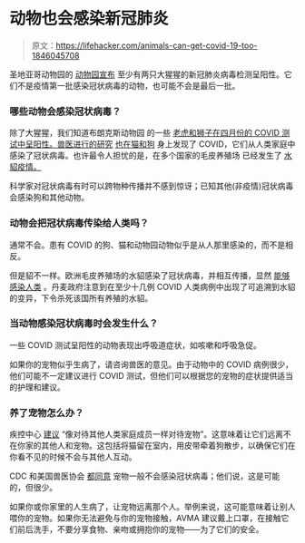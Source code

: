 # 动物也会感染新冠肺炎

> 原文：<https://lifehacker.com/animals-can-get-covid-19-too-1846045708>

圣地亚哥动物园的 [动物园宣布](https://zoo.sandiegozoo.org/pressroom/news-releases/gorilla-troop-san-diego-zoo-safari-park-test-positive-covid-19) 至少有两只大猩猩的新冠肺炎病毒检测呈阳性。它们不是疫情第一批感染冠状病毒的动物，也可能不会是最后一批。



### 哪些动物会感染冠状病毒？

除了大猩猩，我们知道布朗克斯动物园 的一些 [老虎和狮子在四月份的 COVID 测试中呈阳性。兽医进行的研究](https://newsroom.wcs.org/News-Releases/articleType/ArticleView/articleId/14084/Update-Bronx-Zoo-Tigers-and-Lions-Recovering-from-COVID-19.aspx) [也在猫和狗](https://khn.org/news/lions-and-tigers-and-anteaters-u-s-scientists-scan-the-menagerie-for-covid/) 身上发现了 COVID，它们从人类家庭中感染了冠状病毒。也许最令人担忧的是，在多个国家的毛皮养殖场 已经发生了 [水貂疫情。](https://www.theatlantic.com/health/archive/2020/12/minks-pandemic/617476/)

科学家对冠状病毒有时可以跨物种传播并不感到惊讶；已知其他(非疫情)冠状病毒会感染狗和其他动物。

### 动物会把冠状病毒传染给人类吗？

通常不会。患有 COVID 的狗、猫和动物园动物似乎是从人那里感染的，而不是相反。

但是貂不一样。欧洲毛皮养殖场的水貂感染了冠状病毒，并相互传播，显然 [能够感染人类](https://science.sciencemag.org/content/371/6525/172) 。丹麦政府注意到在至少十几例 COVID 人类病例中出现了可追溯到水貂的变异，下令杀死该国所有养殖的水貂。

### 当动物感染冠状病毒时会发生什么？

一些 COVID 测试呈阳性的动物表现出呼吸道症状，如咳嗽和呼吸急促。

如果你的宠物似乎生病了，请咨询兽医的意见。由于动物中的 COVID 病例很少，他们可能不一定建议进行 COVID 测试，但他们可以根据您的宠物的症状提供适当的护理和建议。

### 养了宠物怎么办？

疾控中心 [建议](https://www.cdc.gov/coronavirus/2019-ncov/daily-life-coping/pets.html) “像对待其他人类家庭成员一样对待宠物”。这意味着让它们远离不在你家的其他人和宠物。这包括将猫留在室内，用皮带牵着狗散步，以确保它们在你看不见的时候不会与其他人互动。

CDC 和美国兽医协会 [都同意](https://www.avma.org/resources-tools/animal-health-and-welfare/covid-19/sars-cov-2-animals-including-pets) 宠物一般不会感染冠状病毒；他们说，这是可能的，但很少。

如果你或你家里的人生病了，让宠物远离那个人。举例来说，这可能意味着让别人喂你的宠物。如果你无法避免与你的宠物接触，AVMA 建议戴上口罩，在接触它们前后洗手，不要分享食物、亲吻或拥抱你的宠物——为了它们的安全。